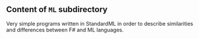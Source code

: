 ## Content of `ML` subdirectory

Very simple programs written in StandardML in order to describe similarities
and differences between F# and ML languages.
